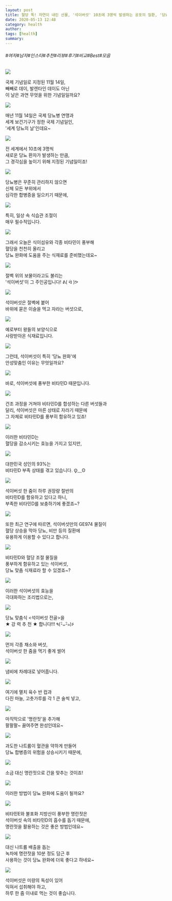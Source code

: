 ```yaml
---
layout: post
title: 혈당 뚝! 자연이 내린 선물, '석이버섯' 10초에 3명씩 발생하는 공포의 질환, '당뇨' 잡는 최적의 식재료!
date: 2020-05-13 12:48
category: health
author: 
tags: [health]
summary: 
---
```


###### #여자#남자#인스타#추천#리뷰#후기#비교#Best#모음

  
![](https://t1.daumcdn.net/liveboard/mboon/5ccba0d9bac54d4bb9c5c960ad40c94c.gif)

국제 기념일로 지정된 11월 14일,  
빼빼로 데이, 발렌타인 데이도 아닌  
이 날은 과연 무엇을 위한 기념일일까요?  

![](https://img1.daumcdn.net/thumb/R720x0/?fname=https%3A%2F%2Ft1.daumcdn.net%2Fliveboard%2Fmboon%2Fdffcf3726f45467e99abdecb3b8de36f.png)

매년 11월 14일은 국제 당뇨병 연맹과  
세계 보건기구가 정한 국제 기념일인,  
'세계 당뇨의 날'인데요~  

![](https://img1.daumcdn.net/thumb/R720x0/?fname=https%3A%2F%2Ft1.daumcdn.net%2Fliveboard%2Fmboon%2F4edf1e5c7b1c477d994bbf7539c65268.png)

전 세계에서 10초에 3명씩  
새로운 당뇨 환자가 발생하는 만큼,  
그 경각심을 높이기 위해 지정된 기념일이죠!  

![](https://img1.daumcdn.net/thumb/R720x0/?fname=https%3A%2F%2Ft1.daumcdn.net%2Fliveboard%2Fmboon%2F0b6f1f3fa12c4e1cadce070b709241b1.png)

당뇨병은 꾸준히 관리하지 않으면  
신체 모든 부위에서  
심각한 합병증을 일으키기 때문에,  

![](https://img1.daumcdn.net/thumb/R720x0/?fname=https%3A%2F%2Ft1.daumcdn.net%2Fliveboard%2Fmboon%2F5a22e2ec8bd04e7b963e4e8f8bb9e435.png)

특히, 일상 속 식습관 조절이  
매우 필수적입니다.  

![](https://img1.daumcdn.net/thumb/R720x0/?fname=https%3A%2F%2Ft1.daumcdn.net%2Fliveboard%2Fmboon%2F3a9d893f91d24c2ab7cdcb179855a344.png)

그래서 오늘은 식이섬유와 각종 비타민이 풍부해  
혈당을 천천히 올리고  
당뇨 완화에 도움을 주는 식재료를 준비했는데요~  

![](https://img1.daumcdn.net/thumb/R720x0/?fname=https%3A%2F%2Ft1.daumcdn.net%2Fliveboard%2Fmboon%2Fd59b1e54ea9648b99adb952ef0a3f6f7.png)

절벽 위의 보물이라고도 불리는  
'석이버섯'이 그 주인공입니다! ᕕ( ᐛ )ᕗ  

![](https://img1.daumcdn.net/thumb/R720x0/?fname=https%3A%2F%2Ft1.daumcdn.net%2Fliveboard%2Fmboon%2F91f36dd11183451fa8c0e4edb18920ee.png)

석이버섯은 절벽에 붙어  
바위에 묻은 이슬을 먹고 자라는 버섯으로,  

![](https://img1.daumcdn.net/thumb/R720x0/?fname=https%3A%2F%2Ft1.daumcdn.net%2Fliveboard%2Fmboon%2Fdfe64bdd6f72405bad0bec359e2f6330.png)

예로부터 왕들의 보양식으로  
사랑받아온 식재료입니다.  

![](https://img1.daumcdn.net/thumb/R720x0/?fname=https%3A%2F%2Ft1.daumcdn.net%2Fliveboard%2Fmboon%2F862716532b7d4038a54a04b12b349926.png)

그런데, 석이버섯이 특히 '당뇨 완화'에  
안성맞춤인 이유는 무엇일까요?  

![](https://img1.daumcdn.net/thumb/R720x0/?fname=https%3A%2F%2Ft1.daumcdn.net%2Fliveboard%2Fmboon%2F2f9855f67f9444c9ade23d251d3547d9.png)

바로, 석이버섯에 풍부한 비타민D 때문입니다.  

![](https://img1.daumcdn.net/thumb/R720x0/?fname=https%3A%2F%2Ft1.daumcdn.net%2Fliveboard%2Fmboon%2Fdcf0a2acbeb849fe94fbbc47dc848e5b.png)

건조 과정을 거쳐야 비타민D를 합성하는 다른 버섯들과  
달리, 석이버섯은 마른 상태로 자라기 때문에  
그 자체로 비타민D를 풍부히 함유하고 있죠!  

![](https://img1.daumcdn.net/thumb/R720x0/?fname=https%3A%2F%2Ft1.daumcdn.net%2Fliveboard%2Fmboon%2F9a39c63d3a5748dbad442e017c9a831f.png)

이러한 비타민D는  
혈당을 감소시키는 효능을 가지고 있지만,  

![](https://img1.daumcdn.net/thumb/R720x0/?fname=https%3A%2F%2Ft1.daumcdn.net%2Fliveboard%2Fmboon%2F2512aa6fd3ba4a71aa6cc9ea757ae8da.png)

대한민국 성인의 93%는  
비타민D 부족 상태를 겪고 있습니다. ʘ̥﹏ʘ  

![](https://img1.daumcdn.net/thumb/R720x0/?fname=https%3A%2F%2Ft1.daumcdn.net%2Fliveboard%2Fmboon%2F32172d5f8bdb48dca826d62eaff259b8.png)

석이버섯 한 줌이 하루 권장량 절반의  
비타민D를 함유하고 있다고 하니,  
부족한 비타민D를 보충하기에 좋겠죠~?  

![](https://img1.daumcdn.net/thumb/R720x0/?fname=https%3A%2F%2Ft1.daumcdn.net%2Fliveboard%2Fmboon%2Fa5f3b41fa7e74e0f84114f6fff347224.png)

또한 최근 연구에 따르면, 석이버섯만의 GE974 물질이  
혈당 상승을 막아 당뇨, 비만 등의 질환에  
유용하게 이용할 수 있다고 합니다.  

![](https://t1.daumcdn.net/liveboard/mboon/a51ac12e83294b7b8c7d086ae13eda8f.gif)

비타민D와 혈당 조절 물질을  
풍부하게 함유하고 있는 석이버섯,  
당뇨 맞춤 식재료라 할 수 있겠죠~?  

![](https://img1.daumcdn.net/thumb/R720x0/?fname=https%3A%2F%2Ft1.daumcdn.net%2Fliveboard%2Fmboon%2Fd1cb1dcb63d2439cbdeee5c59a92818d.png)

이러한 석이버섯의 효능을  
극대화하는 조리법으로는,  

![](https://img1.daumcdn.net/thumb/R720x0/?fname=https%3A%2F%2Ft1.daumcdn.net%2Fliveboard%2Fmboon%2F7d2bc3ef17814f1fab0f095324ce6c77.png)

당뇨 맞춤식 <석이버섯 전골>을  
★ 강 력 추 천 ★ 합니다!!! ٩(･ิᴗ･ิ๑)۶  

![](https://t1.daumcdn.net/liveboard/mboon/9aafb7f67e6c41589033edf524280ab3.gif)

먼저 각종 채소와 버섯,  
석이버섯 한 줌을 먹기 좋게 썰어  

![](https://t1.daumcdn.net/liveboard/mboon/5d3d4defe4e74b84aa17df1f57610d55.gif)

냄비에 차례대로 넣어줍니다.  

![](https://img1.daumcdn.net/thumb/R720x0/?fname=https%3A%2F%2Ft1.daumcdn.net%2Fliveboard%2Fmboon%2F475f1fa29b9348748a9b51e962ed9b5b.png)

여기에 멸치 육수 반 컵과  
다진 마늘, 고춧가루를 각 1 큰 술씩 넣고,  

![](https://img1.daumcdn.net/thumb/R720x0/?fname=https%3A%2F%2Ft1.daumcdn.net%2Fliveboard%2Fmboon%2F0f93ef40d5fe43928b404f0649189147.png)

마직막으로 '명란젓'을 추가해  
팔팔팔~ 끓여주면 완성인데요~  

![](https://img1.daumcdn.net/thumb/R720x0/?fname=https%3A%2F%2Ft1.daumcdn.net%2Fliveboard%2Fmboon%2F93d2e32f064348e38ebff3ae368450ac.png)

과도한 나트륨이 혈관을 약하게 만들어  
당뇨 합병증의 위험을 상승시키기 때문에,  

![](https://img1.daumcdn.net/thumb/R720x0/?fname=https%3A%2F%2Ft1.daumcdn.net%2Fliveboard%2Fmboon%2F2c6edb0782444a9598b6898386112b55.png)

소금 대신 명란젓으로 간을 맞추는 것이죠!  

![](https://t1.daumcdn.net/liveboard/mboon/1221ffa33c6f4bb69fad1b822039b8a5.gif)

이러한 방법이 당뇨 완화에 도움이 될까요?  

![](https://img1.daumcdn.net/thumb/R720x0/?fname=https%3A%2F%2Ft1.daumcdn.net%2Fliveboard%2Fmboon%2Ff8402c40915a4ff699c7667cbbead6c4.png)

비타민E와 불포화 지방산이 풍부한 명란젓은  
석이버섯 속의 비타민D의 흡수를 돕기 때문에,  
명란젓을 활용하는 것은 좋은 방법인데요~  

![](https://img1.daumcdn.net/thumb/R720x0/?fname=https%3A%2F%2Ft1.daumcdn.net%2Fliveboard%2Fmboon%2Fe303597115254b4e845ae2675b14c43d.png)

대신 나트륨 배출을 돕는  
녹차에 명란젓을 10분 정도 담근 후  
사용하는 것이 당뇨 완화에 더욱 좋다고 하네요~  

![](https://img1.daumcdn.net/thumb/R720x0/?fname=https%3A%2F%2Ft1.daumcdn.net%2Fliveboard%2Fmboon%2Fa3c278877cf747798614ea5e45fe8c19.png)

석이버섯은 미량의 독성이 있어  
익혀서 섭취해야 하고,  
하루 한 줌 이내로 먹는 것이 좋습니다.